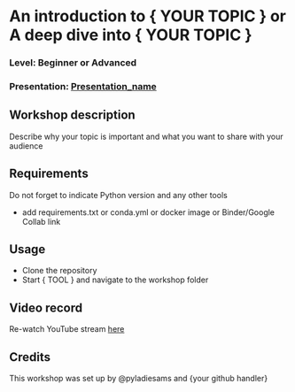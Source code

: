 
# An introduction to { YOUR TOPIC } or A deep dive into { YOUR TOPIC }
### Level: Beginner or Advanced
### Presentation: [Presentation_name](workshop/Presentation_template.pptx)

## Workshop description
Describe why your topic is important and what you want to share with your audience

## Requirements
Do not forget to indicate Python version and any other tools
+ add requirements.txt or conda.yml or docker image or Binder/Google Collab link

## Usage
* Clone the repository
* Start { TOOL } and navigate to the workshop folder

## Video record
Re-watch YouTube stream [here](link)

## Credits
This workshop was set up by @pyladiesams and {your github handler}
